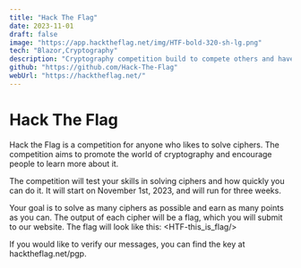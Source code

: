 ```yaml
---
title: "Hack The Flag"
date: 2023-11-01
draft: false
image: "https://app.hacktheflag.net/img/HTF-bold-320-sh-lg.png"
tech: "Blazor,Cryptography"
description: "Cryptography competition build to compete others and have fun while doing it."
github: "https://github.com/Hack-The-Flag"
webUrl: "https://hacktheflag.net/"
---
```


# Hack The Flag

Hack the Flag is a competition for anyone who likes to solve ciphers. The competition aims to promote the world of cryptography and encourage people to learn more about it.

The competition will test your skills in solving ciphers and how quickly you can do it. It will start on November 1st, 2023, and will run for three weeks.

Your goal is to solve as many ciphers as possible and earn as many points as you can. The output of each cipher will be a flag, which you will submit to our website. The flag will look like this: &lt;HTF-this_is_flag&#47;&gt;

If you would like to verify our messages, you can find the key at hacktheflag.net/pgp.